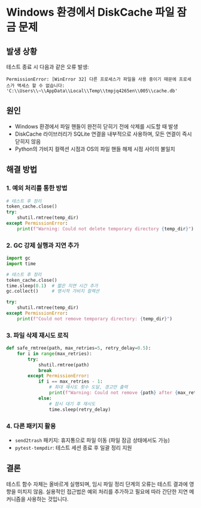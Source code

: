 # Windows 환경에서 DiskCache 파일 잠금 문제

## 발생 상황
테스트 종료 시 다음과 같은 오류 발생:
```
PermissionError: [WinError 32] 다른 프로세스가 파일을 사용 중이기 때문에 프로세스가 액세스 할 수 없습니다: 'C:\\Users\\~\\AppData\\Local\\Temp\\tmpjq4265en\\005\\cache.db'
```

## 원인
- Windows 환경에서 파일 핸들이 완전히 닫히기 전에 삭제를 시도할 때 발생
- DiskCache 라이브러리가 SQLite 연결을 내부적으로 사용하며, 모든 연결이 즉시 닫히지 않음
- Python의 가비지 컬렉션 시점과 OS의 파일 핸들 해제 시점 사이의 불일치

## 해결 방법

### 1. 예외 처리를 통한 방법
```python
# 테스트 후 정리
token_cache.close()
try:
    shutil.rmtree(temp_dir)
except PermissionError:
    print(f"Warning: Could not delete temporary directory {temp_dir}")
```

### 2. GC 강제 실행과 지연 추가
```python
import gc
import time

# 테스트 후 정리
token_cache.close()
time.sleep(0.1)  # 짧은 지연 시간 추가
gc.collect()     # 명시적 가비지 컬렉션

try:
    shutil.rmtree(temp_dir)
except PermissionError:
    print(f"Could not remove temporary directory: {temp_dir}")
```

### 3. 파일 삭제 재시도 로직
```python
def safe_rmtree(path, max_retries=5, retry_delay=0.5):
    for i in range(max_retries):
        try:
            shutil.rmtree(path)
            break
        except PermissionError:
            if i == max_retries - 1:
                # 최대 재시도 횟수 도달, 경고만 출력
                print(f"Warning: Could not remove {path} after {max_retries} attempts")
            else:
                # 잠시 대기 후 재시도
                time.sleep(retry_delay)
```

### 4. 다른 패키지 활용
- `send2trash` 패키지: 휴지통으로 파일 이동 (파일 잠금 상태에서도 가능)
- `pytest-tempdir`: 테스트 세션 종료 후 일괄 정리 지원

## 결론
테스트 함수 자체는 올바르게 실행되며, 임시 파일 정리 단계의 오류는 테스트 결과에 영향을 미치지 않음. 실용적인 접근법은 예외 처리를 추가하고 필요에 따라 간단한 지연 메커니즘을 사용하는 것입니다.
